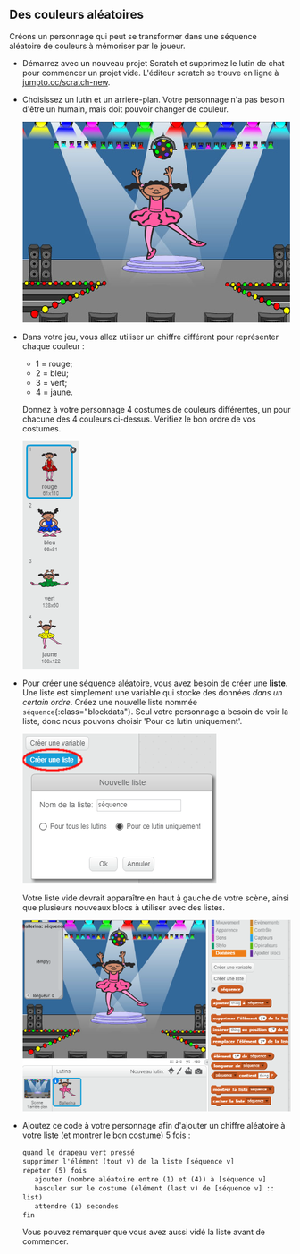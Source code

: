 ## Des couleurs aléatoires

Créons un personnage qui peut se transformer dans une séquence aléatoire de couleurs à mémoriser par le joueur.

+ Démarrez avec un nouveau projet Scratch et supprimez le lutin de chat pour commencer un projet vide. L'éditeur scratch se trouve en ligne à <a href="http://jumpto.cc/scratch-new" target="_blank">jumpto.cc/scratch-new</a>.

+ Choisissez un lutin et un arrière-plan. Votre personnage n'a pas besoin d'être un humain, mais doit pouvoir changer de couleur.

	![capture d'écran](images/colour-sprite.png)

+ Dans votre jeu, vous allez utiliser un chiffre différent pour représenter chaque couleur :

	+ 1 = rouge;
	+ 2 = bleu;
	+ 3 = vert;
	+ 4 = jaune.

	Donnez à votre personnage 4 costumes de couleurs différentes, un pour chacune des 4 couleurs ci-dessus. Vérifiez le bon ordre de vos costumes.

	![capture d'écran](images/colour-costume.png)

+ Pour créer une séquence aléatoire, vous avez besoin de créer une __liste__. Une liste est simplement une variable qui stocke des données _dans un certain ordre_. Créez une nouvelle liste nommée `séquence`{:class="blockdata"}. Seul votre personnage a besoin de voir la liste, donc nous pouvons choisir 'Pour ce lutin uniquement'.

	![capture d'écran](images/colour-list.png)

	Votre liste vide devrait apparaître en haut à gauche de votre scène, ainsi que plusieurs nouveaux blocs à utiliser avec des listes.

	![capture d'écran](images/colour-list-blocks.png)

+ Ajoutez ce code à votre personnage afin d'ajouter un chiffre aléatoire à votre liste (et montrer le bon costume) 5 fois :

	```blocks
    quand le drapeau vert pressé
    supprimer l'élément (tout v) de la liste [séquence v]
    répéter (5) fois
       ajouter (nombre aléatoire entre (1) et (4)) à [séquence v]
       basculer sur le costume (élément (last v) de [séquence v] :: list)
       attendre (1) secondes
    fin
	```

	Vous pouvez remarquer que vous avez aussi vidé la liste avant de commencer.
